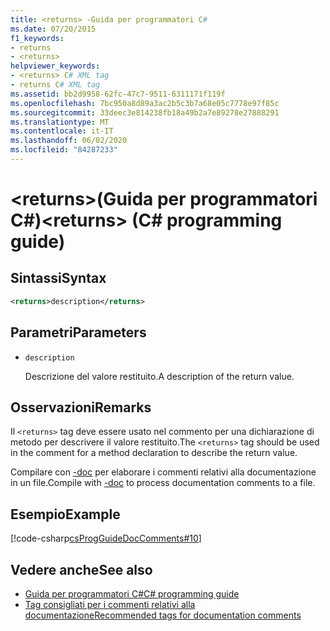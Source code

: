 ```yaml
---
title: <returns> -Guida per programmatori C#
ms.date: 07/20/2015
f1_keywords:
- returns
- <returns>
helpviewer_keywords:
- <returns> C# XML tag
- returns C# XML tag
ms.assetid: bb2d9958-62fc-47c7-9511-6311171f119f
ms.openlocfilehash: 7bc950a8d89a3ac2b5c3b7a68e05c7778e97f85c
ms.sourcegitcommit: 33deec3e814238fb18a49b2a7e89278e27888291
ms.translationtype: MT
ms.contentlocale: it-IT
ms.lasthandoff: 06/02/2020
ms.locfileid: "84287233"
---
```

# <a name="returns-c-programming-guide"></a><span data-ttu-id="a50d1-102">\<returns>(Guida per programmatori C#)</span><span class="sxs-lookup"><span data-stu-id="a50d1-102">\<returns> (C# programming guide)</span></span>

## <a name="syntax"></a><span data-ttu-id="a50d1-103">Sintassi</span><span class="sxs-lookup"><span data-stu-id="a50d1-103">Syntax</span></span>

```xml
<returns>description</returns>
```

## <a name="parameters"></a><span data-ttu-id="a50d1-104">Parametri</span><span class="sxs-lookup"><span data-stu-id="a50d1-104">Parameters</span></span>

- `description`

  <span data-ttu-id="a50d1-105">Descrizione del valore restituito.</span><span class="sxs-lookup"><span data-stu-id="a50d1-105">A description of the return value.</span></span>

## <a name="remarks"></a><span data-ttu-id="a50d1-106">Osservazioni</span><span class="sxs-lookup"><span data-stu-id="a50d1-106">Remarks</span></span>

<span data-ttu-id="a50d1-107">Il `<returns>` tag deve essere usato nel commento per una dichiarazione di metodo per descrivere il valore restituito.</span><span class="sxs-lookup"><span data-stu-id="a50d1-107">The `<returns>` tag should be used in the comment for a method declaration to describe the return value.</span></span>

<span data-ttu-id="a50d1-108">Compilare con [-doc](../../language-reference/compiler-options/doc-compiler-option.md) per elaborare i commenti relativi alla documentazione in un file.</span><span class="sxs-lookup"><span data-stu-id="a50d1-108">Compile with [-doc](../../language-reference/compiler-options/doc-compiler-option.md) to process documentation comments to a file.</span></span>

## <a name="example"></a><span data-ttu-id="a50d1-109">Esempio</span><span class="sxs-lookup"><span data-stu-id="a50d1-109">Example</span></span>

[!code-csharp[csProgGuideDocComments#10](~/samples/snippets/csharp/VS_Snippets_VBCSharp/csProgGuideDocComments/CS/DocComments.cs#10)]

## <a name="see-also"></a><span data-ttu-id="a50d1-110">Vedere anche</span><span class="sxs-lookup"><span data-stu-id="a50d1-110">See also</span></span>

- [<span data-ttu-id="a50d1-111">Guida per programmatori C#</span><span class="sxs-lookup"><span data-stu-id="a50d1-111">C# programming guide</span></span>](../index.md)
- [<span data-ttu-id="a50d1-112">Tag consigliati per i commenti relativi alla documentazione</span><span class="sxs-lookup"><span data-stu-id="a50d1-112">Recommended tags for documentation comments</span></span>](./recommended-tags-for-documentation-comments.md)
